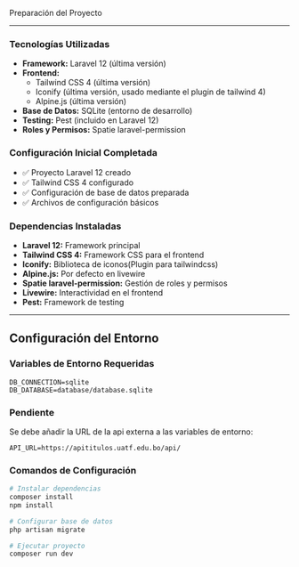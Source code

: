 Preparación del Proyecto

---


### Tecnologías Utilizadas
- **Framework:** Laravel 12 (última versión)
- **Frontend:** 
    - Tailwind CSS 4 (última versión)
    - Iconify (última versión, usado mediante el plugin de tailwind 4)
    - Alpine.js (última versión)
- **Base de Datos:** SQLite (entorno de desarrollo)
- **Testing:** Pest (incluido en Laravel 12) 
- **Roles y Permisos:** Spatie laravel-permission

### Configuración Inicial Completada
- ✅ Proyecto Laravel 12 creado
- ✅ Tailwind CSS 4 configurado
- ✅ Configuración de base de datos preparada
- ✅ Archivos de configuración básicos

### Dependencias Instaladas
- **Laravel 12:** Framework principal
- **Tailwind CSS 4:** Framework CSS para el frontend
- **Iconify:** Biblioteca de iconos(Plugin para tailwindcss)
- **Alpine.js:** Por defecto en livewire
- **Spatie laravel-permission:** Gestión de roles y permisos
- **Livewire:** Interactividad en el frontend
- **Pest:** Framework de testing

---

## Configuración del Entorno

### Variables de Entorno Requeridas
```env
DB_CONNECTION=sqlite
DB_DATABASE=database/database.sqlite
```

### Pendiente
Se debe añadir la URL de la api externa a las variables de entorno:
```env
API_URL=https://apititulos.uatf.edu.bo/api/
```

### Comandos de Configuración
```bash
# Instalar dependencias
composer install
npm install

# Configurar base de datos
php artisan migrate

# Ejecutar proyecto
composer run dev
```